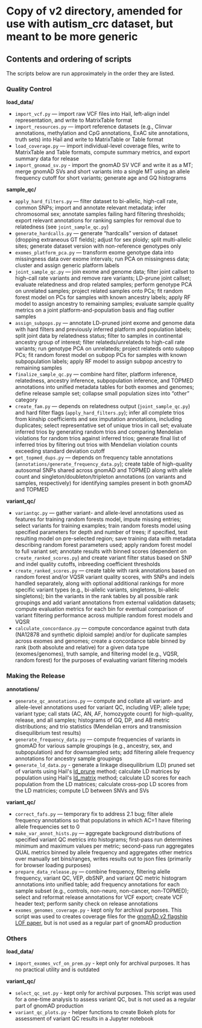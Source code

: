 # Copy of v2 directory, amended for use with autism_crc dataset, but meant to be more generic

## Contents and ordering of scripts
The scripts below are run approximately in the order they are listed.

### Quality Control
**load_data/**
* `import_vcf.py` — import raw VCF files into Hail, left-align indel representation, and write to MatrixTable format
* `import_resources.py` — import reference datasets (e.g., Clinvar annotations, methylation and CpG annotations, ExAC site annotations, truth sets) into Hail and write to MatrixTable or Table format
* `load_coverage.py` — import individual-level coverage files, write to MatrixTable and Table formats, compute summary metrics, and export summary data for release
* `import_gnomad_sv.py` - import the gnomAD SV VCF and write it as a MT; merge gnomAD SVs and short variants into a single MT using an allele frequency cutoff for short variants; generate age and GQ histograms

**sample_qc/**
* `apply_hard_filters.py` — filter dataset to bi-allelic, high-call rate, common SNPs; import and annotate relevant metadata; infer chromosomal sex; annotate samples failing hard filtering thresholds; export relevant annotations for ranking samples for removal due to relatedness (see `joint_sample_qc.py`)
* `generate_hardcalls.py` — generate “hardcalls” version of dataset (dropping extraneous GT fields); adjust for sex ploidy; split multi-allelic sites; generate dataset version with non-reference genotypes only
* `exomes_platform_pca.py` — transform exome genotype data into missingness data over exome intervals; run PCA on missingness data; cluster and assign generic platform labels
* `joint_sample_qc.py` — join exome and genome data; filter joint callset to high-call rate variants and remove rare variants; LD-prune joint callset; evaluate relatedness and drop related samples; perform genotype PCA on unrelated samples; project related samples onto PCs; fit random forest model on PCs for samples with known ancestry labels; apply RF model to assign ancestry to remaining samples; evaluate sample quality metrics on a joint platform-and-population basis and flag outlier samples
* `assign_subpops.py` — annotate LD-pruned joint exome and genome data with hard filters and previously inferred platform and population labels; split joint data by relatedness status; filter to samples in continental ancestry group of interest; filter relateds/unrelateds to high-call rate variants; run genotype PCA on unrelateds; project relateds onto subpop PCs; fit random forest model on subpop PCs for samples with known subpopulation labels; apply RF model to assign subpop ancestry to remaining samples
* `finalize_sample_qc.py` — combine hard filter, platform inference, relatedness, ancestry inference, subpopulation inference, and TOPMED annotations into unified metadata tables for both exomes and genomes; define release sample set; collapse small population sizes into “other” category
* `create_fam.py` — depends on relatedness output (`joint_sample_qc.py`) and hard filter flags (`apply_hard_filters.py`); infer all complete trios from kinship coefficients and sex imputation annotations, including duplicates; select representative set of unique trios in call set; evaluate inferred trios by generating random trios and comparing Mendelian violations for random trios against inferred trios; generate final list of inferred trios by filtering out trios with Mendelian violation counts exceeding standard deviation cutoff
* `get_topmed_dups.py` — depends on frequency table annotations (`annotations/generate_frequency_data.py`); create table of high-quality autosomal SNPs shared across gnomAD and TOPMED along with allele count and singleton/doubleton/tripleton annotations (on variants and samples, respectively) for identifying samples present in both gnomAD and TOPMED

**variant_qc/**
* `variantqc.py` — gather variant- and allele-level annotations used as features for training random forests model, impute missing entries; select variants for training examples; train random forests model using specified parameters for depth and number of trees; if specified, test resulting model on pre-selected region; save training data with metadata describing random forest parameters used; apply random forest model to full variant set; annotate results with binned scores (dependent on `create_ranked_scores.py`) and create variant filter status based on SNP and indel quality cutoffs, inbreeding coefficient thresholds
* `create_ranked_scores.py` — create table with rank annotations based on random forest and/or VQSR variant quality scores, with SNPs and indels handled separately, along with optional additional rankings for more specific variant types (e.g., bi-allelic variants, singletons, bi-allelic singletons); bin the variants in the rank tables by all possible rank groupings and add variant annotations from external validation datasets; compute evaluation metrics for each bin for eventual comparison of variant filtering performance across multiple random forest models and VQSR
* `calculate_concordance.py` — compute concordance against truth data (NA12878 and synthetic diploid sample) and/or for duplicate samples across exomes and genomes; create a concordance table binned by rank (both absolute and relative) for a given data type (exomes/genomes), truth sample, and filtering model (e.g., VQSR, random forest) for the purposes of evaluating variant filtering models

### Making the Release
**annotations/**
* `generate_qc_annotations.py` — compute and collate all variant- and allele-level annotations used for variant QC, including VEP; allele type; variant type; call stats (AC, AN, AF, homozygote count) for high-quality, release, and all samples; histograms of GQ, DP, and AB  metric distributions; and trio statistics (Mendelian errors and transmission disequilibrium test results)
* `generate_frequency_data.py` — compute frequencies of variants in gnomAD for various sample groupings (e.g., ancestry, sex, and subpopulation) and for downsampled sets; add filtering allele frequency annotations for ancestry sample groupings
* `generate_ld_data.py` - generate a linkage disequilibrium (LD) pruned set of variants using Hail's [ld_prune](https://hail.is/docs/0.2/methods/genetics.html#hail.methods.ld_prune) method; calculate LD matrices by population using Hail's [ld_matrix](https://hail.is/docs/0.2/methods/genetics.html#hail.methods.ld_matrix) method; calculate LD scores for each population from the LD matrices; calculate cross-pop LD scores from the LD matricies; compute LD between SNVs and SVs

**variant_qc/**
* `correct_fafs.py` — temporary fix to address 2.1 bug; filter allele frequency annotations so that populations in which AC=1 have filtering allele frequencies set to 0
* `make_var_annot_hists.py` — aggregate background distributions of specified variant QC metrics into histograms; first-pass run determines minimum and maximum values per metric; second-pass run aggregates QUAL metrics binned by allele frequency and aggregates other metrics over manually set bins/ranges, writes results out to json files (primarily for browser loading purposes)
* `prepare_data_release.py` — combine frequency, filtering alelle frequency, variant QC, VEP, dbSNP, and variant QC metric histogram annotations into unified table; add frequency annotations for each sample subset (e.g., controls, non-neuro, non-cancer, non-TOPMED); select and reformat release annotations for VCF export; create VCF header text; perform sanity check on release annotations
* `exomes_genomes_coverage.py` - kept only for archival purposes. This script was used to creates coverage files for the [gnomAD v2 flagship LOF paper](https://www.nature.com/articles/s41586-020-2308-7), but is not used as a regular part of gnomAD production


### Others
**load_data/**
* `import_exomes_vcf_on_prem.py` - kept only for archival purposes. It has no practical utility and is outdated

**variant_qc/**
* `select_qc_set.py` - kept only for archival purposes. This script was used for a one-time analysis to assess variant QC, but is not used as a regular part of gnomAD production
* `variant_qc_plots.py` - helper functions to create Bokeh plots for assessment of variant QC results in a Jupyter notebook

